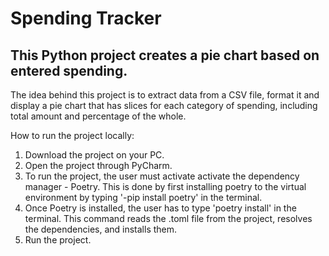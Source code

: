 # Spending Tracker

## This Python project creates a pie chart based on entered spending.

The idea behind this project is to extract data from a CSV file, format it and display a pie chart 
that has slices for each category of spending, including total amount and percentage of the whole. 


How to run the project locally:
1. Download the project on your PC.
2. Open the project through PyCharm.
3. To run the project, the user must activate activate the dependency manager - Poetry. This is done by first installing poetry to the virtual environment by typing '-pip install poetry' in the terminal.
4. Once Poetry is installed, the user has to type 'poetry install' in the terminal. This command reads the .toml file from the project, resolves the dependencies, and installs them.
5. Run the project.
